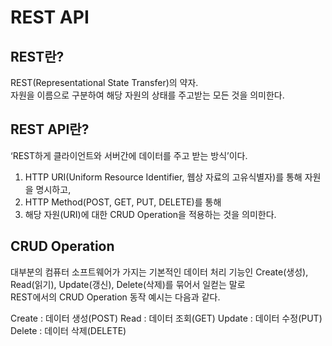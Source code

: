 # REST API

## REST란?

REST(Representational State Transfer)의 약자. <br/>
자원을 이름으로 구분하여 해당 자원의 상태를 주고받는 모든 것을 의미한다.

## REST API란?

‘REST하게 클라이언트와 서버간에 데이터를 주고 받는 방식’이다.

1. HTTP URI(Uniform Resource Identifier, 웹상 자료의 고유식별자)를 통해 자원을 명시하고,
2. HTTP Method(POST, GET, PUT, DELETE)를 통해
3. 해당 자원(URI)에 대한 CRUD Operation을 적용하는 것을 의미한다.

## CRUD Operation

대부분의 컴퓨터 소프트웨어가 가지는 기본적인 데이터 처리 기능인 Create(생성), Read(읽기), Update(갱신), Delete(삭제)를 묶어서 일컫는 말로 <br/>
REST에서의 CRUD Operation 동작 예시는 다음과 같다.

Create : 데이터 생성(POST)
Read : 데이터 조회(GET)
Update : 데이터 수정(PUT)
Delete : 데이터 삭제(DELETE)
